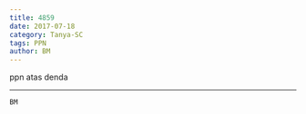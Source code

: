```yaml
---
title: 4859
date: 2017-07-18
category: Tanya-SC
tags: PPN
author: BM
---
```


ppn atas denda

---



`BM`
